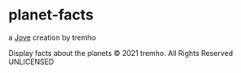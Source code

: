 # planet-facts
a [Jove](https://tremho.com) creation by tremho

 Display facts about the planets
© 2021 tremho. All Rights Reserved
UNLICENSED
